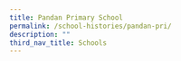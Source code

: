 ```yaml
---
title: Pandan Primary School
permalink: /school-histories/pandan-pri/
description: ""
third_nav_title: Schools
---
```


